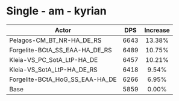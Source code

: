 # Single - am - kyrian
| Actor | DPS | Increase |
|---|:---:|:---:|
|Pelagos-CM_BT_NR-HA_DE_RS|6643|13.38%|
|Forgelite-BCtA_SS_EAA-HA_DE_RS|6489|10.75%|
|Kleia-VS_PC_SotA_LtP-HA_DE|6457|10.21%|
|Kleia-VS_SotA_LtP-HA_DE_RS|6418|9.54%|
|Forgelite-BCtA_HoG_SS_EAA-HA_DE|6266|6.95%|
|Base|5859|0.00%|

